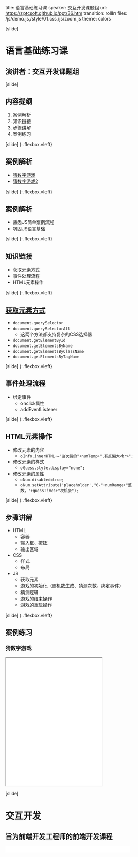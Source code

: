 title: 语言基础练习课
speaker: 交互开发课题组
url: https://zptcsoft.github.io/ppt/36.htm
transition: rollIn
files: /js/demo.js,/style/01.css,/js/zoom.js
theme: colors

[slide]
# 语言基础练习课
## 演讲者：交互开发课题组

[slide]
## 内容提纲
1. 案例解析
2. 知识链接
3. 步骤讲解
4. 案例练习

[slide] {:.flexbox.vleft}
## 案例解析
- [猜数字游戏](https://bestace.github.io/fed/ppt/demos/jsBase/guessNum.html)
- [猜数字游戏2](https://bestace.github.io/fed/ppt/demos/jsBase/guessNum2.html)

[slide] {:.flexbox.vleft}
## 案例解析
- 熟悉JS简单案例流程
- 巩固JS语言基础

[slide] {:.flexbox.vleft}
## 知识链接
- 获取元素方式
- 事件处理流程
- HTML元素操作

[slide] {:.flexbox.vleft}
## [获取元素方式](http://javascript.ruanyifeng.com/dom/document.html#toc22)
- `document.querySelector`
- `document.querySelectorAll`
	- 这两个方法都支持复杂的CSS选择器
- `document.getElementById`
- `document.getElementsByName`
- `document.getElementsByClassName`
- `document.getElementsByTagName`

[slide] {:.flexbox.vleft}
## 事件处理流程
- 绑定事件
	- onclick属性
	- addEventListener

[slide] {:.flexbox.vleft}
## HTML元素操作
- 修改元素的内容
	- `oInfo.innerHTML+="这次猜的"+numTemp+",有点偏大<br>";`
- 修改元素的样式
	- `oGuess.style.display="none";`
- 修改元素的属性
	- `oNum.disabled=true;`
	- `oNum.setAttribute('placeholder',"0-"+numRange+"整数，"+guessTimes+"次机会");`

[slide] {:.flexbox.vleft}
## 步骤讲解
- HTML
	- 容器
	- 输入框、按钮
	- 输出区域
- CSS
	- 样式
	- 布局
- JS
	- 获取元素
	- 游戏的初始化（随机数生成、猜测次数、绑定事件）
	- 猜测逻辑
	- 游戏的结束操作
	- 游戏的重玩操作

[slide] {:.flexbox.vleft}
## 案例练习
### 猜数字游戏
<iframe src="/demos/editor.html?file=jsBase/guessNum" style="height:400px;"></iframe>

[slide]
# 交互开发
## 旨为前端开发工程师的前端开发课程
<small style="vertical-align:middle;display:inline-block"><iframe src="//ghbtns.com/github-btn.html?user=zptcsoft&repo=zptcsoft.github.io&type=star&count=true" allowtransparency="true" frameborder="0" scrolling="0" width="100" height="20" style="width:110px;height:20px;  background-color: transparent;"></iframe><iframe src="//ghbtns.com/github-btn.html?user=zptcsoft&repo=zptcsoft.github.io&type=fork&count=true" allowtransparency="true" frameborder="0" scrolling="0" width="100" height="20" style="width:110px;height:20px;  background-color: transparent;"></iframe><iframe src="//ghbtns.com/github-btn.html?user=zptcsoft&repo=zptcsoft.github.io&type=follow&count=false" allowtransparency="true" frameborder="0" scrolling="0" width="170" height="20" style="width:170px;height:20px;  background-color: transparent;"></iframe></small>